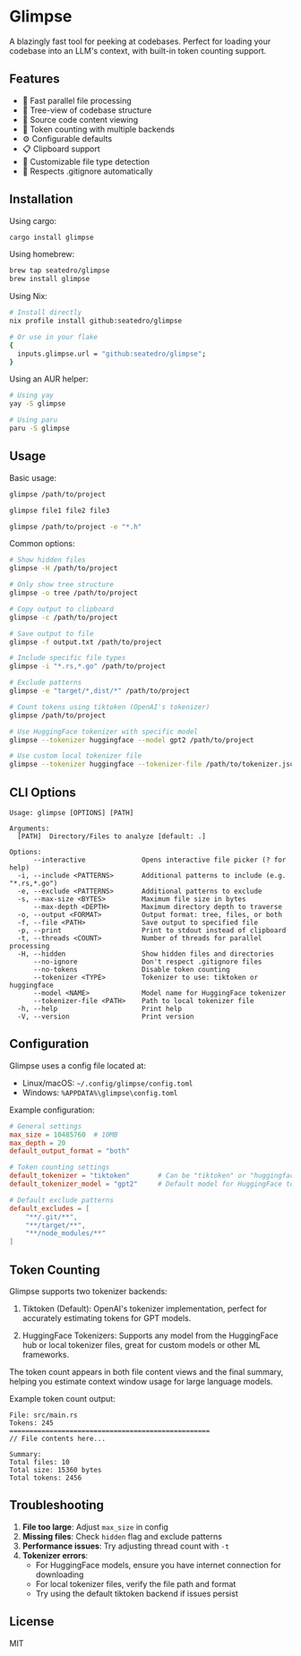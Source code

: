 # Glimpse

A blazingly fast tool for peeking at codebases. Perfect for loading your codebase into an LLM's context, with built-in token counting support.

## Features

- 🚀 Fast parallel file processing
- 🌳 Tree-view of codebase structure
- 📝 Source code content viewing
- 🔢 Token counting with multiple backends
- ⚙️ Configurable defaults
- 📋 Clipboard support
- 🎨 Customizable file type detection
- 🥷 Respects .gitignore automatically

## Installation

Using cargo:
```bash
cargo install glimpse
```

Using homebrew:
```bash
brew tap seatedro/glimpse
brew install glimpse
```

Using Nix:
```bash
# Install directly
nix profile install github:seatedro/glimpse

# Or use in your flake
{
  inputs.glimpse.url = "github:seatedro/glimpse";
}
```

Using an AUR helper:
```bash
# Using yay
yay -S glimpse

# Using paru
paru -S glimpse
```

## Usage

Basic usage:
```bash
glimpse /path/to/project

glimpse file1 file2 file3

glimpse /path/to/project -e "*.h"
```

Common options:
```bash
# Show hidden files
glimpse -H /path/to/project

# Only show tree structure
glimpse -o tree /path/to/project

# Copy output to clipboard
glimpse -c /path/to/project

# Save output to file
glimpse -f output.txt /path/to/project

# Include specific file types
glimpse -i "*.rs,*.go" /path/to/project

# Exclude patterns
glimpse -e "target/*,dist/*" /path/to/project

# Count tokens using tiktoken (OpenAI's tokenizer)
glimpse /path/to/project

# Use HuggingFace tokenizer with specific model
glimpse --tokenizer huggingface --model gpt2 /path/to/project

# Use custom local tokenizer file
glimpse --tokenizer huggingface --tokenizer-file /path/to/tokenizer.json /path/to/project
```

## CLI Options

```
Usage: glimpse [OPTIONS] [PATH]

Arguments:
  [PATH]  Directory/Files to analyze [default: .]

Options:
      --interactive              Opens interactive file picker (? for help)
  -i, --include <PATTERNS>       Additional patterns to include (e.g. "*.rs,*.go")
  -e, --exclude <PATTERNS>       Additional patterns to exclude
  -s, --max-size <BYTES>         Maximum file size in bytes
      --max-depth <DEPTH>        Maximum directory depth to traverse
  -o, --output <FORMAT>          Output format: tree, files, or both
  -f, --file <PATH>              Save output to specified file
  -p, --print                    Print to stdout instead of clipboard
  -t, --threads <COUNT>          Number of threads for parallel processing
  -H, --hidden                   Show hidden files and directories
      --no-ignore                Don't respect .gitignore files
      --no-tokens                Disable token counting
      --tokenizer <TYPE>         Tokenizer to use: tiktoken or huggingface
      --model <NAME>             Model name for HuggingFace tokenizer
      --tokenizer-file <PATH>    Path to local tokenizer file
  -h, --help                     Print help
  -V, --version                  Print version
```

## Configuration

Glimpse uses a config file located at:
- Linux/macOS: `~/.config/glimpse/config.toml`
- Windows: `%APPDATA%\glimpse\config.toml`

Example configuration:
```toml
# General settings
max_size = 10485760  # 10MB
max_depth = 20
default_output_format = "both"

# Token counting settings
default_tokenizer = "tiktoken"       # Can be "tiktoken" or "huggingface"
default_tokenizer_model = "gpt2"     # Default model for HuggingFace tokenizer

# Default exclude patterns
default_excludes = [
    "**/.git/**",
    "**/target/**",
    "**/node_modules/**"
]
```

## Token Counting

Glimpse supports two tokenizer backends:

1. Tiktoken (Default): OpenAI's tokenizer implementation, perfect for accurately estimating tokens for GPT models.

2. HuggingFace Tokenizers: Supports any model from the HuggingFace hub or local tokenizer files, great for custom models or other ML frameworks.

The token count appears in both file content views and the final summary, helping you estimate context window usage for large language models.

Example token count output:
```
File: src/main.rs
Tokens: 245
==================================================
// File contents here...

Summary:
Total files: 10
Total size: 15360 bytes
Total tokens: 2456
```

## Troubleshooting

1. **File too large**: Adjust `max_size` in config
2. **Missing files**: Check `hidden` flag and exclude patterns
3. **Performance issues**: Try adjusting thread count with `-t`
4. **Tokenizer errors**: 
   - For HuggingFace models, ensure you have internet connection for downloading
   - For local tokenizer files, verify the file path and format
   - Try using the default tiktoken backend if issues persist

## License

MIT
